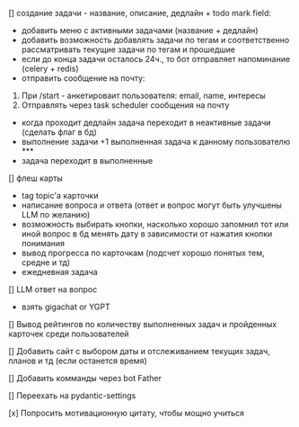 [] создание задачи - название, описание, дедлайн + todo mark field:
- добавить меню с активными задачами (название + дедлайн)
- добавить возможность добавлять задачи по тегам и соответственно рассматривать текущие задачи по тегам и прошедшие 
- если до конца задачи осталось 24ч., то бот отправляет напоминание (celery + redis)
- отправить сообщение на почту:
1) При /start - анкетироваит пользователя: email, name, интересы
2) Отправлять через task scheduler сообщения на почту
- когда проходит дедлайн задача переходит в неактивные задачи (сделать флаг в бд)
- выполнение задачи +1 выполненная задача к данному пользователю ***
- задача переходит в выполненные

[] флеш карты
- tag topic'а карточки
- написание вопроса и ответа (ответ и вопрос могут быть улучшены LLM по желанию)
- возможность выбирать кнопки, насколько хорошо запомнил тот или иной вопрос
в бд менять дату в зависимости от нажатия кнопки понимания
- вывод прогресса по карточкам (подсчет хорошо понятых тем, средне и тд)
- ежедневная задача

[] LLM ответ на вопрос
- взять gigachat or YGPT

[] Вывод рейтингов по количеству выполненных задач и пройденных карточек среди пользователей

[] Добавить сайт с выбором даты и отслеживанием текущих задач, планов и тд (если останется время)

[] Добавить комманды через bot Father

[] Переехать на pydantic-settings

[x] Попросить мотивационную цитату, чтобы мощно учиться